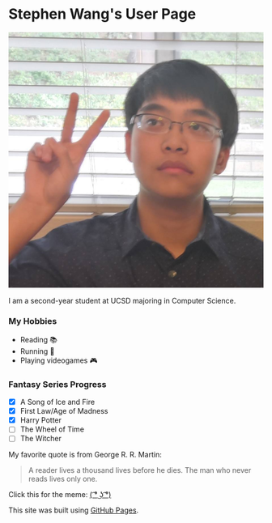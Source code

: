 # **Stephen Wang's User Page**

![me](ayy.jpg)

I am a second-year student at UCSD majoring in Computer Science.

### **My Hobbies**

- Reading :books:
- Running :runner:
- Playing videogames :video_game:

### **Fantasy Series Progress**

- [x] A Song of Ice and Fire
- [x] First Law/Age of Madness
- [x] Harry Potter
- [ ] The Wheel of Time
- [ ] The Witcher

My favorite quote is from George R. R. Martin:

> A reader lives a thousand lives before he dies. The man who never reads lives only one.

Click this for the meme: [( ͡° ͜ʖ ͡°)](https://www.youtube.com/watch?v=dQw4w9WgXcQ&ab_channel=RickAstleyVEVO)

This site was built using [GitHub Pages](https://pages.github.com/).